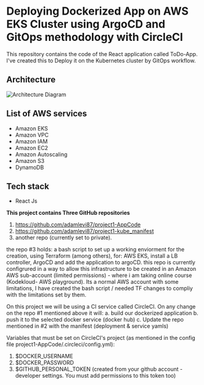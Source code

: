 # Deploying Dockerized App on AWS EKS Cluster using ArgoCD and GitOps methodology with CircleCI

This repository contains the code of the React application called ToDo-App. I've created this to Deploy it on the Kubernetes cluster by GitOps workflow.

## Architecture
![Architecture Diagram](https://cdn-images-1.medium.com/max/800/1*T5IRoSoiqT8qnYLUprsRUQ.png)

## List of AWS services
- Amazon EKS 
- Amazon VPC
- Amazon  IAM
- Amazon EC2
- Amazon Autoscaling 
- Amazon S3
- DynamoDB 

## Tech stack

- React Js

**This project contains Three GitHub repositories**

1. https://github.com/adamlevi87/project1-AppCode
2. https://github.com/adamlevi87/project1-kube_manifest
3. another repo (currently set to private).

the repo #3 holds: a bash script to set up a working enviorment for the creation, using Terraform (among others), for: AWS EKS, install a LB controller, ArgoCD and add the application to argoCD.
this repo is currently configrured in a way to allow this infrastructure to be created in an Amazon AWS sub-account (limited permissions) - where i am taking online course (Kodekloud- AWS playground).
Its a normal AWS account with some limitations, I have created the bash script / needed TF changes to compliy with the limitations set by them.

On this project we will be using a CI service called CircleCI. On any change on the repo #1 mentioned above it will:
a. build our dockerized application
b. push it to the selected docker service (docker hub)
c. Update the repo mentioned in #2 with the manifest (deployment & service yamls)



Variables that must be set on CircleCI's project (as mentioned in the config file project1-AppCode/.circleci/config.yml):
1. $DOCKER_USERNAME
2. $DOCKER_PASSWORD
3. $GITHUB_PERSONAL_TOKEN (created from your github account - developer settings. You must add permissions to this token too)


